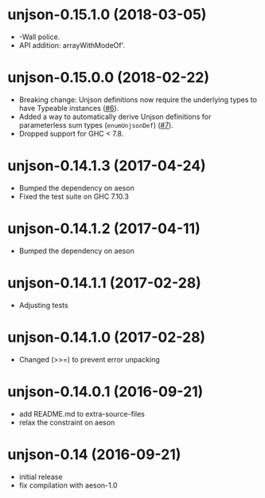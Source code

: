 # unjson-0.15.1.0 (2018-03-05)
* -Wall police.
* API addition: arrayWithModeOf'.

# unjson-0.15.0.0 (2018-02-22)
* Breaking change: Unjson definitions now require the underlying types
  to have Typeable instances ([#6](https://github.com/scrive/unjson/pull/6)).
* Added a way to automatically derive Unjson definitions for
  parameterless sum types (`enumUnjsonDef`) ([#7](https://github.com/scrive/unjson/pull/7)).
* Dropped support for GHC < 7.8.

# unjson-0.14.1.3 (2017-04-24)
* Bumped the dependency on aeson
* Fixed the test suite on GHC 7.10.3

# unjson-0.14.1.2 (2017-04-11)
* Bumped the dependency on aeson

# unjson-0.14.1.1 (2017-02-28)
* Adjusting tests

# unjson-0.14.1.0 (2017-02-28)
* Changed (>>=) to prevent error unpacking

# unjson-0.14.0.1 (2016-09-21)
* add README.md to extra-source-files
* relax the constraint on aeson

# unjson-0.14 (2016-09-21)
* initial release
* fix compilation with aeson-1.0
